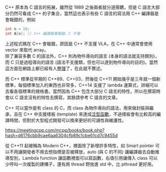 C++ 原本為 C 語言的拓展，雖然從 1989 之後兩者就分道揚鑣，但是 C 語言大部分仍然可看成 C++ 的子集合，當然這也表示有些 C 語言的寫法用 C++ 編譯器是會報錯的，例如
```C
int n = 10;
int A[n]; // C++ 編譯器會報錯，C 不會
```
上述程式碼在 C++ 會報錯，原因是 C++ 不支援 VLA，在 C++ 中通常會使用 vector 來取代 array。\
除了兼容多數 C 的語法外，C++ 則為物件導向的語言 (本身的語法就支持類別)，而 C 只是過程導向的語言 (語法不支援類，但也可以達到物件導向的目的)。當然這方面在網路上都已經有人[整理](https://www.1ju.org/cplusplus/c-vs-cpp)了，在此就不贅述。

而 C++ 標準從早期的 C++89、C++03，然後從 C++11 開始幾乎是三年就一個新標準，每個標準加入的東西也非常多，C++14 支援了 lambda 運算式，詳細可以去看各個標準的規格書。當然因為 C++ 包含大部分 C 語言的特性，所以在撰寫時會以 C 語言沒有的特性去撰寫，其餘請參考 C 語言的文章。

C++ 可以當作是有 class 的 C，而 class 為物件導向的語法，用來做封裝與繼承，且在 C++ 中支援樣板 (template) 來達成[泛型函數](https://github.com/JrPhy/C_tutorial/blob/main/CH8-%E6%8C%87%E6%A8%99%E8%88%87%E5%87%BD%E6%95%B8.md#3-%E6%8C%87%E6%A8%99%E5%87%BD%E6%95%B8%E7%95%B6%E4%BD%9C%E5%BC%95%E6%95%B8)，不過樣板會有比較高的編譯時間，但對於大型程式開發可以換來更好的可讀性與維護性。

https://meetingcpp.com/mcpp/books/book.php?hash=d6176cbb9cae6aa6304cfb89c1cbe61cd7c9455d

從 C++11 起被稱為 Modern C++，裡面除了新增許多特性，如 Smart pointer 可以不用讓開發者不用去想指標是否被釋放，auto (與 C 的不同) 讓編譯器去自動推導型別，Lambda function 讓函數裡面可以寫函數，右值引用讓傳入 class 可以少呼叫一次複製的建構子，還有將 thread 野放進 std 中，比 pthread 更好用。
